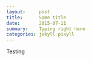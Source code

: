 ```yaml
---
layout:     post
title:      Some title
date:       2015-07-11
summary:    Typing right here
categories: jekyll pixyll
---
```


Testing

